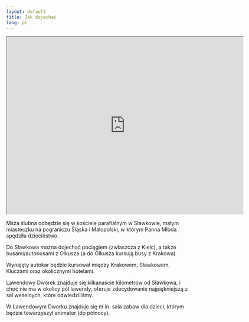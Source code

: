 ```yaml
---
layout: default
title: Jak dojechać
lang: pl
---
```


<div class="row">
  <div class="col-12 col-lg-7">
    <div class="embed-responsive embed-responsive-4by3 mb-3">
      <iframe class="embed-responsive-item" src="https://www.google.com/maps/d/embed?mid=1jzOgKXO6KpMJtOiK9IPUWrAftaBUyFbJ" width="640" height="480"></iframe>
    </div>
  </div>

  <div class="col-12 col-lg-5">
    <p>Msza ślubna odbędzie się w kościele parafialnym w Sławkowie, małym miasteczku na pograniczu Śląska i Małopolski, w którym Panna Młoda spędziła dzieciństwo.</p>
    <p>Do Sławkowa można dojechać pociągiem (zwłaszcza z Kielc), a także busami/autobusami z Olkusza (a do Olkusza kursują busy z Krakowa)</p>
    <p>Wynajęty autokar będzie kursował między Krakowem, Sławkowem, Kluczami oraz okolicznymi hotelami.</p>
    <p>Lawendowy Dworek znajduje się kilkanaście kilometrów od Sławkowa, i choć nie ma w okolicy pól lawendy, oferuje zdecydowanie najpiękniejszą z sal weselnych, które odwiedziliśmy.</p>
    <p>W Lawendowym Dworku znajduje się m.in. sala zabaw dla dzieci, którym będzie towarzyszył animator (do północy).</p>
  </div>
</div>
